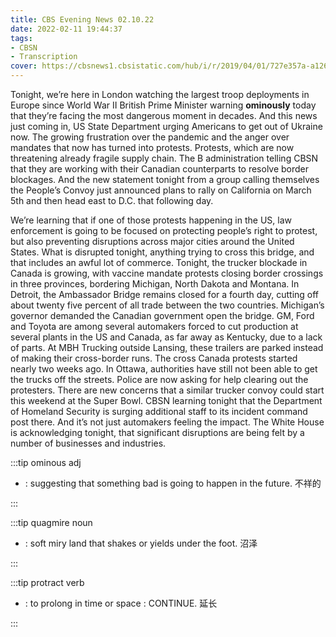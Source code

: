 ```yaml
---
title: CBS Evening News 02.10.22
date: 2022-02-11 19:44:37
tags:
- CBSN
- Transcription
cover: https://cbsnews1.cbsistatic.com/hub/i/r/2019/04/01/727e357a-a126-4138-a2c5-4d3222669d57/thumbnail/640x360/3ff2761028dc5c65cc4f07acd54bcd5c/cbsn2-logo-1920x1080.jpg
---
```

Tonight, we’re here in London watching the largest troop deployments in Europe since World War Ⅱ British Prime Minister warning **ominously** today that they’re facing the most dangerous moment in decades. And this news just coming in, US State Department urging Americans to get out of Ukraine now. The growing frustration over the pandemic and the anger over mandates that now has turned into protests. Protests, which are now threatening already fragile supply chain. The B administration telling CBSN that they are working with their Canadian counterparts to resolve border blockages. And the new statement tonight from a group calling themselves the People’s Convoy just announced plans to rally on California on March 5th and then head east to D.C. that following day. 

We’re learning that if one of those protests happening in the US, law enforcement is going to be focused on protecting people’s right to protest, but also preventing disruptions across major cities around the United States. What is disrupted tonight, anything trying to cross this bridge, and that includes an awful lot of commerce. Tonight, the trucker blockade in Canada is growing, with vaccine mandate protests closing border crossings in three provinces, bordering Michigan, North Dakota and Montana. In Detroit, the Ambassador Bridge remains closed for a fourth day, cutting off about twenty five percent of all trade between the two countries. Michigan’s governor demanded the Canadian government open the bridge. GM, Ford and Toyota are among several automakers forced to cut production at several plants in the US and Canada, as far away as Kentucky, due to a lack of parts. At MBH Trucking outside Lansing, these trailers are parked instead of making their cross-border runs. The cross Canada protests started nearly two weeks ago. In Ottawa, authorities have still not been able to get the trucks off the streets. Police are now asking for help clearing out the protesters. There are new concerns that a similar trucker convoy could start this weekend at the Super Bowl. CBSN learning tonight that the Department of Homeland Security is surging additional staff to its incident command post there. And it’s not just automakers feeling the impact. The White House is acknowledging tonight, that significant disruptions are being felt by a number of businesses and industries. 

:::tip ominous adj

- : suggesting that something bad is going to happen in the future. 不祥的

:::

:::tip quagmire noun

- : soft miry land that shakes or yields under the foot. 沼泽

:::

:::tip protract verb

- : to prolong in time or space : CONTINUE. 延长

:::
